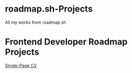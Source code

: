 # roadmap.sh-Projects
All my works from roadmap.sh
# Frontend Developer Roadmap Projects
[Single-Page CV](https://roadmap.sh/projects/single-page-cv)
